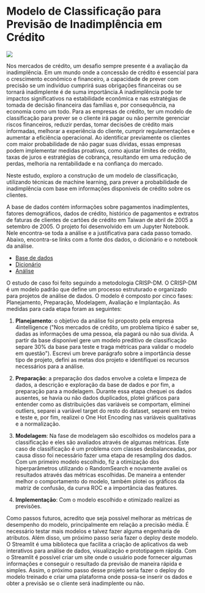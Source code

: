 # Modelo de Classificação para Previsão de Inadimplência em Crédito

![](https://storage.googleapis.com/kaggle-datasets-images/306/666/d68d599bfe6995fa5772df1e82c4e83c/dataset-cover.jpg)


Nos mercados de crédito, um desafio sempre presente é a avaliação da inadimplência. Em um mundo onde a concessão de crédito é essencial para o crescimento econômico e financeiro, a capacidade de prever com precisão se um indivíduo cumprirá suas obrigações financeiras ou se tornará inadimplente é de suma importância.A inadimplência pode ter impactos significativos na estabilidade econômica e nas estratégias de tomada de decisão financeira das famílias e, por consequência, na economia como um todo. Para as empresas de crédito, ter um modelo de classificação para prever se o cliente irá pagar ou não permite gerenciar riscos financeiros, reduzir perdas, tomar decisões de crédito mais informadas, melhorar a experiência do cliente, cumprir regulamentações e aumentar a eficiência operacional. Ao identificar previamente os clientes com maior probabilidade de não pagar suas dívidas, essas empresas podem implementar medidas proativas, como ajustar limites de crédito, taxas de juros e estratégias de cobrança, resultando em uma redução de perdas, melhoria na rentabilidade e na confiança do mercado.

Neste estudo, exploro a construção de um modelo de classificação, utilizando técnicas de machine learning, para prever a probabilidade de inadimplência com base em informações disponíveis de crédito sobre os clientes. 

A base de dados contém informações sobre pagamentos inadimplentes, fatores demográficos, dados de crédito, histórico de pagamentos e extratos de faturas de clientes de cartões de crédito em Taiwan de abril de 2005 a setembro de 2005. O projeto foi desenvolvido em um Jupyter Notebook. Nele encontra-se toda a análise e a justificativa para cada passo tomado. Abaixo, encontra-se links com a fonte dos dados, o dicionário e o notebook da análise.

- [Base de dados](https://www.kaggle.com/datasets/uciml/default-of-credit-card-clients-dataset?resource=download)
- [Dicionário](https://github.com/biancaportela/4intelligence/blob/main/case_2/dados/dicionario.md)
- [Análise](https://github.com/biancaportela/4intelligence/blob/main/case_2/case.ipynb)

O estudo de caso foi feito seguindo a metodologia CRISP-DM. O CRISP-DM é um modelo padrão que define um processo estruturado e organizado para projetos de análise de dados. O modelo é composto por cinco fases: Planejamento, Preparação, Modelagem, Avaliação e Implantação. As medidas para cada etapa foram as seguintes:

1. **Planejamento**: o objetivo da análise foi proposto pela empresa 4intelligence ("Nos mercados de crédito, um problema típico é saber se, dadas as 
informações de uma pessoa, ela pagará ou não sua dívida. A partir da base disponível gere um modelo preditivo de classificação separe 30% da base para teste e traga métricas para validar o modelo em questão"). Escrevi um breve parágrafo sobre a importância desse tipo de projeto, defini as metas dos projeto e identifiquei os recursos necessários para a análise.

2. **Preparação**: a preparação dos dados envolve a coleta e limpeza de dados, a descrição e exploração da base de dados e por fim, a preparação para a modelagem. Durante essa etapa chequei os dados ausentes, se havia ou não dados duplicados, plotei gráficos para entender como as distribuições das variáveis se comportam, eliminei outliers, separei a variável target do resto do dataset, separei em treino e teste e, por fim, realizei o One Hot Encoding nas variáveis qualitativas e a normalização. 

3. **Modelagem**: Na fase de modelagem são escolhidos os modelos para a classificação e eles são avaliados através de algumas métricas. Este caso de classificação é um problema com classes desbalanceadas, por causa disso foi necessário fazer uma etapa de resampling dos dados. Com um primeiro modelo escolhido, fiz a otimização dos hiperparâmetros utilizando o RandomSearch e novamente avaliei os resultados através das métricas escolhidas. De maneira a entender melhor o comportamento do modelo, também plotei os gráficos da matriz de confusão, da curva ROC e a importância das features.

4. **Implementação**: Com o modelo escolhido e otimizado realizei as previsões. 


Como passos futuros, acredito que seja possível melhorar as métricas de desempenho do modelo, principalmente em relação a precisão média. É necessário testar mais modelos e talvez fazer alguma engenharia de atributos. Além disso, um próximo passo seria fazer o deploy deste modelo. O Streamlit é uma biblioteca que facilita a criação de aplicativos da web interativos para análise de dados, visualização e prototipagem rápida. Com o Streamlit é possível criar um site onde o usuário pode fornecer algumas informações e conseguir o resultado da previsão de maneira rápida e simples. Assim, o próximo passo desse projeto seria fazer o deploy do modelo treinado e criar uma plataforma onde possa-se inserir os dados e obter a previsão se o cliente será inadimplente ou não. 
